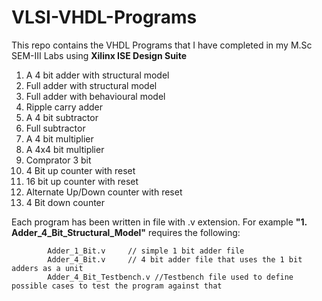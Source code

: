 # VLSI-VHDL-Programs

This repo contains the VHDL Programs that I have completed in my M.Sc SEM-III Labs using **Xilinx ISE Design Suite**


1. A 4 bit adder with structural model    
2. Full adder with structural model
3. Full adder with behavioural model
4. Ripple carry adder
5. A 4 bit subtractor
6. Full subtractor
7. A 4 bit multiplier
8. A 4x4 bit multiplier
9. Comprator 3 bit
10. 4 Bit up counter with reset
11. 16 bit up counter with reset
12. Alternate Up/Down counter with reset
13. 4 Bit down counter



Each program has been written in file with .v extension.
For example **"1. Adder_4_Bit_Structural_Model"** requires the following:
            
            Adder_1_Bit.v     // simple 1 bit adder file
            Adder_4_Bit.v     // 4 bit adder file that uses the 1 bit adders as a unit
            Adder_4_Bit_Testbench.v //Testbench file used to define possible cases to test the program against that
